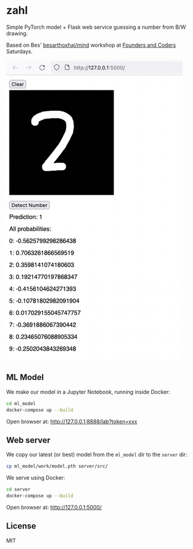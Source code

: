 # zahl

Simple PyTorch model + Flask web service guessing a number from B/W drawing.

Based on Bes' [besarthoxhaj/mind](https://github.com/besarthoxhaj/mind) workshop
at [Founders and Coders](https://www.foundersandcoders.com/) Saturdays.

![screenshot](screenshot.png)

## ML Model

We make our model in a Jupyter Notebook, running inside Docker:

```sh
cd ml_model
docker-compose up --build
```

Open browser at: http://127.0.0.1:8888/lab?token=xxx

## Web server

We copy our latest (or best) model from the `ml_model` dir to the `server` dir:

```sh
cp ml_model/work/model.pth server/src/
```

We serve using Docker:

```sh
cd server
docker-compose up --build
```

Open browser at: http://127.0.0.1:5000/

## License

MIT
